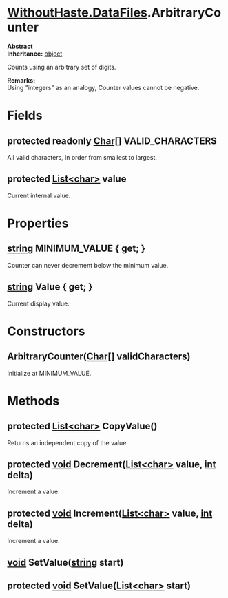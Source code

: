 # [WithoutHaste.DataFiles](TableOfContents.WithoutHaste.DataFiles.md).ArbitraryCounter

**Abstract**  
**Inheritance:** [object](https://docs.microsoft.com/en-us/dotnet/api/system.object)  

Counts using an arbitrary set of digits.  

**Remarks:**  
Using "integers" as an analogy, Counter values cannot be negative.  

# Fields

## protected readonly [Char[]](https://docs.microsoft.com/en-us/dotnet/api/system.char[]) VALID_CHARACTERS

All valid characters, in order from smallest to largest.  

## protected [List&lt;char&gt;](https://docs.microsoft.com/en-us/dotnet/api/system.collections.generic.list-1) value

Current internal value.  

# Properties

## [string](https://docs.microsoft.com/en-us/dotnet/api/system.string) MINIMUM_VALUE { get; }

Counter can never decrement below the minimum value.  

## [string](https://docs.microsoft.com/en-us/dotnet/api/system.string) Value { get; }

Current display value.  

# Constructors

## ArbitraryCounter([Char[]](https://docs.microsoft.com/en-us/dotnet/api/system.char[]) validCharacters)

Initialize at MINIMUM_VALUE.  

# Methods

## protected [List&lt;char&gt;](https://docs.microsoft.com/en-us/dotnet/api/system.collections.generic.list-1) CopyValue()

Returns an independent copy of the value.  

## protected [void](https://docs.microsoft.com/en-us/dotnet/api/system.void) Decrement([List&lt;char&gt;](https://docs.microsoft.com/en-us/dotnet/api/system.collections.generic.list-1) value, [int](https://docs.microsoft.com/en-us/dotnet/api/system.int32) delta)

Increment a value.  

## protected [void](https://docs.microsoft.com/en-us/dotnet/api/system.void) Increment([List&lt;char&gt;](https://docs.microsoft.com/en-us/dotnet/api/system.collections.generic.list-1) value, [int](https://docs.microsoft.com/en-us/dotnet/api/system.int32) delta)

Increment a value.  

## [void](https://docs.microsoft.com/en-us/dotnet/api/system.void) SetValue([string](https://docs.microsoft.com/en-us/dotnet/api/system.string) start)

## protected [void](https://docs.microsoft.com/en-us/dotnet/api/system.void) SetValue([List&lt;char&gt;](https://docs.microsoft.com/en-us/dotnet/api/system.collections.generic.list-1) start)

